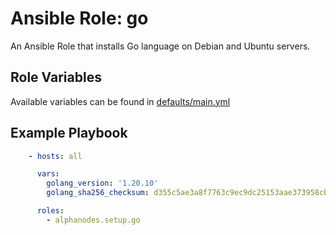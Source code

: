 # Ansible Role: go

An Ansible Role that installs Go language on Debian and Ubuntu servers.

## Role Variables

Available variables can be found in [defaults/main.yml](defaults/main.yml)

## Example Playbook

```yaml
    - hosts: all

      vars:
        golang_version: '1.20.10'
        golang_sha256_checksum: d355c5ae3a8f7763c9ec9dc25153aae373958cbcb60dd09e91a8b56c7621b2fc

      roles:
        - alphanodes.setup.go
```
